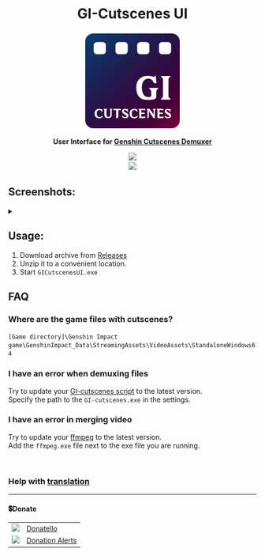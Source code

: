 <h1 align="center">GI-Cutscenes UI</h1>

<p align="center">
    <img src="github/images/icons/UI/ui-1.png" height="200px" align="center">
</p>
<p align="center">
    <strong> User Interface for <a href="https://github.com/ToaHartor/GI-cutscenes">Genshin Cutscenes Demuxer</a></strong>
</p>
<p align="center">
    <img src="https://shields.io/badge/version-v0.8.0-blue"></br>
    <a href="#donate"><img src="https://shields.io/badge/💲-Support_the_Project-2ea043"></a>
</p>

## Screenshots:
<details>
  <summary></summary>
  <img src="github/images/main.png" width="550px">
  <img src="github/images/settings_light.png" width="400px">
  <img src="github/images/settings_dark.png" width="400px">
  <img src="github/images/animation_low.gif">
</details>

## Usage:
1. Download archive from [Releases](https://github.com/SuperZombi/GICutscenesUI/releases/latest)
2. Unzip it to a convenient location.
3. Start ```GICutscenesUI.exe```

## FAQ

### Where are the game files with cutscenes?
`[Game directory]\Genshin Impact game\GenshinImpact_Data\StreamingAssets\VideoAssets\StandaloneWindows64`

### I have an error when demuxing files
Try to update your [GI-cutscenes script](https://github.com/ToaHartor/GI-cutscenes/releases) to the latest version.<br>
Specify the path to the `GI-cutscenes.exe` in the settings.

### I have an error in merging video
Try to update your [ffmpeg](https://github.com/BtbN/FFmpeg-Builds/releases) to the latest version.<br>
Add the `ffmpeg.exe` file next to the exe file you are running.

<br>

### Help with <a href="translations.md">translation</a>

<hr>

#### 💲Donate
<table>
  <tr>
    <td>
       <img width="18px" src="https://www.google.com/s2/favicons?domain=https://donatello.to&sz=256">
    </td>
    <td>
      <a href="https://donatello.to/super_zombi">Donatello</a>
    </td>
  </tr>
  <tr>
    <td>
       <img width="18px" src="https://www.google.com/s2/favicons?domain=https://www.donationalerts.com&sz=256">
    </td>
    <td>
      <a href="https://www.donationalerts.com/r/super_zombi">Donation Alerts</a>
    </td>
  </tr>
</table>
